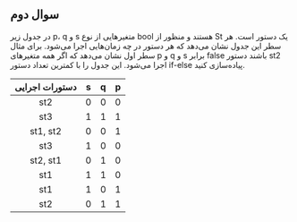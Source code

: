 ## سوال دوم
در جدول زير p، q و s متغير‌هايی از نوع bool هستند و منظور از St یک دستور است. هر سطر اين جدول نشان می‌دهد كه هر دستور در چه زمان‌هايی اجرا می‌شود.
برای مثال سطر اول نشان می‌دهد كه اگر همه متغير‌های p و q و s برابر false باشند دستور st2 اجرا می‌شود. اين جدول را با كمترين تعداد دستور if-else پياده‌سازی كنيد.


| دستورات اجرایی |  s   |  q   |  p   |
| :------------: | :--: | :--: | :--: |
|      st2       |  0   |  0   |  0   |
|      st3       |  1   |  1   |  1   |
|    st1, st2    |  0   |  0   |  1   |
|      st3       |  1   |  0   |  0   |
|    st2, st1    |  0   |  1   |  0   |
|      st1       |  1   |  1   |  0   |
|      st1       |  1   |  0   |  1   |
|      st2       |  0   |  1   |  1   |